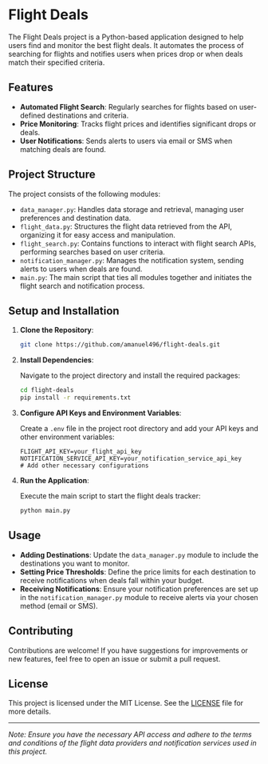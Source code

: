 # Flight Deals

The Flight Deals project is a Python-based application designed to help users find and monitor the best flight deals. It automates the process of searching for flights and notifies users when prices drop or when deals match their specified criteria.

## Features

- **Automated Flight Search**: Regularly searches for flights based on user-defined destinations and criteria.
- **Price Monitoring**: Tracks flight prices and identifies significant drops or deals.
- **User Notifications**: Sends alerts to users via email or SMS when matching deals are found.

## Project Structure

The project consists of the following modules:

- `data_manager.py`: Handles data storage and retrieval, managing user preferences and destination data.
- `flight_data.py`: Structures the flight data retrieved from the API, organizing it for easy access and manipulation.
- `flight_search.py`: Contains functions to interact with flight search APIs, performing searches based on user criteria.
- `notification_manager.py`: Manages the notification system, sending alerts to users when deals are found.
- `main.py`: The main script that ties all modules together and initiates the flight search and notification process.

## Setup and Installation

1. **Clone the Repository**:

   ```bash
   git clone https://github.com/amanuel496/flight-deals.git
   ```

2. **Install Dependencies**:

   Navigate to the project directory and install the required packages:

   ```bash
   cd flight-deals
   pip install -r requirements.txt
   ```

3. **Configure API Keys and Environment Variables**:

   Create a `.env` file in the project root directory and add your API keys and other environment variables:

   ```env
   FLIGHT_API_KEY=your_flight_api_key
   NOTIFICATION_SERVICE_API_KEY=your_notification_service_api_key
   # Add other necessary configurations
   ```

4. **Run the Application**:

   Execute the main script to start the flight deals tracker:

   ```bash
   python main.py
   ```

## Usage

- **Adding Destinations**: Update the `data_manager.py` module to include the destinations you want to monitor.
- **Setting Price Thresholds**: Define the price limits for each destination to receive notifications when deals fall within your budget.
- **Receiving Notifications**: Ensure your notification preferences are set up in the `notification_manager.py` module to receive alerts via your chosen method (email or SMS).

## Contributing

Contributions are welcome! If you have suggestions for improvements or new features, feel free to open an issue or submit a pull request.

## License

This project is licensed under the MIT License. See the [LICENSE](LICENSE) file for more details.

---

*Note: Ensure you have the necessary API access and adhere to the terms and conditions of the flight data providers and notification services used in this project.*

